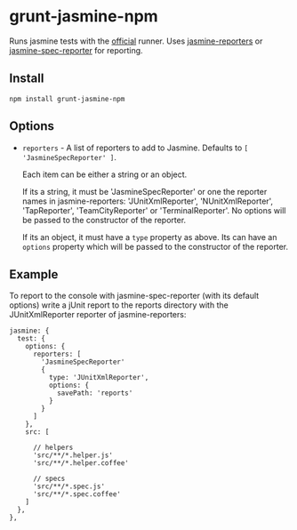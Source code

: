 # grunt-jasmine-npm
Runs jasmine tests with the [official](https://github.com/jasmine/jasmine-npm) runner.
Uses [jasmine-reporters](https://github.com/larrymyers/jasmine-reporters) or [jasmine-spec-reporter](https://github.com/bcaudan/jasmine-spec-reporter) for reporting.

## Install

    npm install grunt-jasmine-npm


## Options

- `reporters` - A list of reporters to add to Jasmine. Defaults to `[ 'JasmineSpecReporter' ]`.

  Each item can be either a string or an object.

  If its a string, it must be 'JasmineSpecReporter' or one the reporter names in jasmine-reporters: 'JUnitXmlReporter', 'NUnitXmlReporter', 'TapReporter', 'TeamCityReporter' or 'TerminalReporter'.
  No options will be passed to the constructor of the reporter.

  If its an object, it must have a `type` property as above. Its can have an `options` property which will be passed to the constructor of the reporter.


## Example

To report to the console with jasmine-spec-reporter (with its default options) write a jUnit report to the reports directory with the JUnitXmlReporter reporter of jasmine-reporters:


    jasmine: {
      test: {
        options: {
          reporters: [
            'JasmineSpecReporter'
            {
              type: 'JUnitXmlReporter',
              options: {
                savePath: 'reports'
              }
            }
          ]
        },
        src: [

          // helpers
          'src/**/*.helper.js'
          'src/**/*.helper.coffee'

          // specs
          'src/**/*.spec.js'
          'src/**/*.spec.coffee'
        ]
      },
    },

